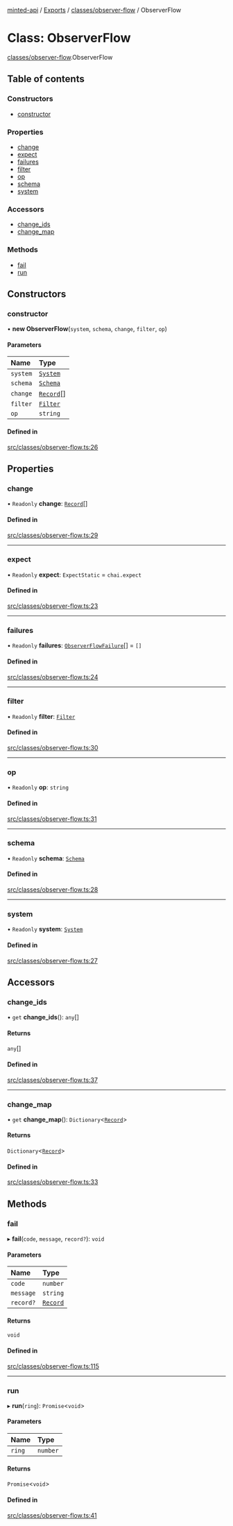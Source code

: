 [minted-api](../README.md) / [Exports](../modules.md) / [classes/observer-flow](../modules/classes_observer_flow.md) / ObserverFlow

# Class: ObserverFlow

[classes/observer-flow](../modules/classes_observer_flow.md).ObserverFlow

## Table of contents

### Constructors

- [constructor](classes_observer_flow.ObserverFlow.md#constructor)

### Properties

- [change](classes_observer_flow.ObserverFlow.md#change)
- [expect](classes_observer_flow.ObserverFlow.md#expect)
- [failures](classes_observer_flow.ObserverFlow.md#failures)
- [filter](classes_observer_flow.ObserverFlow.md#filter)
- [op](classes_observer_flow.ObserverFlow.md#op)
- [schema](classes_observer_flow.ObserverFlow.md#schema)
- [system](classes_observer_flow.ObserverFlow.md#system)

### Accessors

- [change\_ids](classes_observer_flow.ObserverFlow.md#change_ids)
- [change\_map](classes_observer_flow.ObserverFlow.md#change_map)

### Methods

- [fail](classes_observer_flow.ObserverFlow.md#fail)
- [run](classes_observer_flow.ObserverFlow.md#run)

## Constructors

### constructor

• **new ObserverFlow**(`system`, `schema`, `change`, `filter`, `op`)

#### Parameters

| Name | Type |
| :------ | :------ |
| `system` | [`System`](classes_system.System.md) |
| `schema` | [`Schema`](classes_schema.Schema.md) |
| `change` | [`Record`](classes_record.Record.md)[] |
| `filter` | [`Filter`](classes_filter.Filter.md) |
| `op` | `string` |

#### Defined in

[src/classes/observer-flow.ts:26](https://github.com/ianzepp/minted-api-ts/blob/d1e72a6/src/classes/observer-flow.ts#L26)

## Properties

### change

• `Readonly` **change**: [`Record`](classes_record.Record.md)[]

#### Defined in

[src/classes/observer-flow.ts:29](https://github.com/ianzepp/minted-api-ts/blob/d1e72a6/src/classes/observer-flow.ts#L29)

___

### expect

• `Readonly` **expect**: `ExpectStatic` = `chai.expect`

#### Defined in

[src/classes/observer-flow.ts:23](https://github.com/ianzepp/minted-api-ts/blob/d1e72a6/src/classes/observer-flow.ts#L23)

___

### failures

• `Readonly` **failures**: [`ObserverFlowFailure`](../interfaces/layouts_observer.ObserverFlowFailure.md)[] = `[]`

#### Defined in

[src/classes/observer-flow.ts:24](https://github.com/ianzepp/minted-api-ts/blob/d1e72a6/src/classes/observer-flow.ts#L24)

___

### filter

• `Readonly` **filter**: [`Filter`](classes_filter.Filter.md)

#### Defined in

[src/classes/observer-flow.ts:30](https://github.com/ianzepp/minted-api-ts/blob/d1e72a6/src/classes/observer-flow.ts#L30)

___

### op

• `Readonly` **op**: `string`

#### Defined in

[src/classes/observer-flow.ts:31](https://github.com/ianzepp/minted-api-ts/blob/d1e72a6/src/classes/observer-flow.ts#L31)

___

### schema

• `Readonly` **schema**: [`Schema`](classes_schema.Schema.md)

#### Defined in

[src/classes/observer-flow.ts:28](https://github.com/ianzepp/minted-api-ts/blob/d1e72a6/src/classes/observer-flow.ts#L28)

___

### system

• `Readonly` **system**: [`System`](classes_system.System.md)

#### Defined in

[src/classes/observer-flow.ts:27](https://github.com/ianzepp/minted-api-ts/blob/d1e72a6/src/classes/observer-flow.ts#L27)

## Accessors

### change\_ids

• `get` **change_ids**(): `any`[]

#### Returns

`any`[]

#### Defined in

[src/classes/observer-flow.ts:37](https://github.com/ianzepp/minted-api-ts/blob/d1e72a6/src/classes/observer-flow.ts#L37)

___

### change\_map

• `get` **change_map**(): `Dictionary`<[`Record`](classes_record.Record.md)\>

#### Returns

`Dictionary`<[`Record`](classes_record.Record.md)\>

#### Defined in

[src/classes/observer-flow.ts:33](https://github.com/ianzepp/minted-api-ts/blob/d1e72a6/src/classes/observer-flow.ts#L33)

## Methods

### fail

▸ **fail**(`code`, `message`, `record?`): `void`

#### Parameters

| Name | Type |
| :------ | :------ |
| `code` | `number` |
| `message` | `string` |
| `record?` | [`Record`](classes_record.Record.md) |

#### Returns

`void`

#### Defined in

[src/classes/observer-flow.ts:115](https://github.com/ianzepp/minted-api-ts/blob/d1e72a6/src/classes/observer-flow.ts#L115)

___

### run

▸ **run**(`ring`): `Promise`<`void`\>

#### Parameters

| Name | Type |
| :------ | :------ |
| `ring` | `number` |

#### Returns

`Promise`<`void`\>

#### Defined in

[src/classes/observer-flow.ts:41](https://github.com/ianzepp/minted-api-ts/blob/d1e72a6/src/classes/observer-flow.ts#L41)
